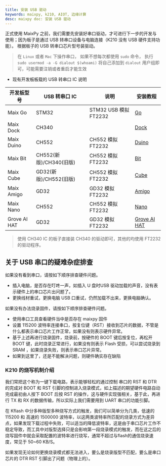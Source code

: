 ```yaml
---
title: 安装 USB 驱动
keywords: maixpy, k210, AIOT, 边缘计算
desc: maixpy doc: 安装 USB 驱动
---
```



正式使用 MaixPy 之前，我们需要先安装好串口驱动，才可进行下一步的开发与使用；因为板子是通过 USB 转串口设备与电脑连接（K210 没有 USB 硬件支持功能）。
根据板子的 USB 转串口芯片型号装驱动。

> 在 `Linux` 或者 `Mac` 下操作串口， 如果不想每次都使用 `sudo` 命令， 执行 `sudo usermod -a -G dialout $(whoami)` 将自己添加到 `dialout` 用户组即可，可能需要注销或者重启才能生效


- 现有开发板板载的 USB 转串口 IC 说明

| 开发板型号 | USB 转串口 IC        | 说明                        |安装教程|
| ---------- | ----------------------- | --------------------- |------|
| Maix Go    | STM32                   | STM32 USB 模拟 FT2232 |[Go](./install_driver/go.md)|
| Maix Dock  | CH340                   |                       |[Dock](./install_driver/dock.md)|
| Maix Duino | CH552                   | CH552 模拟 FT2232     |[Duino](./install_driver/duino.md)|
| Maix Bit   | CH552(新版)/CH340(旧版)  | CH552 模拟 FT2232     |[Bit](./install_driver/bit.md)|
| Maix Cube  | GD32(新版)/CH552(旧版)   | CH552 模拟 FT2232     |[Cube](./install_driver/cube.md)|
| Maix Amigo | GD32                    | GD32 模拟 FT2232      |[Amigo](./install_driver/amigo.md)|
| Maix Nano  | CH552                   | CH552 模拟 FT2232     |[Nano](./install_driver/nano.md)|
| Grove AI HAT | GD32                    | GD32 模拟 FT2232      |[Grove AI HAT](./install_driver/ai_hat.md)|

> 使用 CH340 IC 的板子直接装 CH340 的驱动即可，其他的均使用 FT2232 的驱动程序。

## 关于 USB 串口的疑难杂症排查

如果没有看到串口，请按如下顺序排查硬件问题。

- 插入电脑，是否存在叮咚一声，如插入 U 盘时USB 驱动加载的声音，没有表示硬件上的串口芯片出问题了。
- 更换线材重试，更换电脑 USB 口重试，仍然加载不出来，更换电脑确认。

如果没有办法烧录固件，请按如下顺序排查硬件问题。

- 使用串口工具查看硬件当中是否存在 maixpy 固件
- 设置 115200 波特率连接串口，按复位键（RST）接收到芯片的数据，不管是什么都表示串口芯片工作正常，如果没有则表示硬件异常。
- 基于上述再进行烧录固件，烧录前，按硬件的 BOOT 键后按复位，再松开 BOOT 键，此时烧录正常进行，如果没有则表示 Flash 受损，可以尝试烧录到 SRAM ，如果烧录失败，则表示串口芯片异常。
- 如果到这里了，还是不能解决问题，则硬件确实存在缺陷

### K210 的烧写机制介绍

我们常把这个称为一键下载电路，表示能够轻松的通过控制 串口的 RST 和 DTR 的完成对 BOOT 和 RST 引脚的控制进入烧录模式，如上描述的期望硬件电路自动完成最初由人按下 BOOT 后按 RST 的操作，这与硬件实现强相关，基于此，再进行 TX 和 RX 的数据传输，所以实际上我们需要用到 UART 串口的功能引脚。

在 Kflash 中分多种版型多种烧写方式的触发，我们可以简单分为几类，低速的 115200 和 高速的 1500000 波特率，以这两类波特率所匹配的烧录方式为差异点，如果发现下载过程中失败，可以适当的降低波特率，这是由于串口芯片工作不稳定导致，而工具中对版型选择只是会影响第一段烧录模式的触发，而在这之后的烧写固件中就会采取配置的波特率进行烧写，通常不超过与flash的通信烧录速度，常见于 50~60 KB/S。

如果发现无论如何更换烧录模式都无法进入，要么是烧录版型不匹配，要么是串口芯片的 DTR RST 引脚出了问题（物理上的）。



